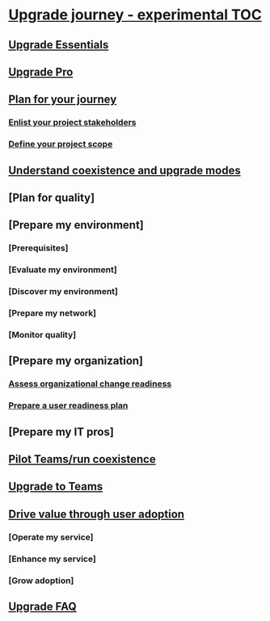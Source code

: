 # [Upgrade journey - experimental TOC](index.md)
## [Upgrade Essentials](../upgrade-essentials.md)
## [Upgrade Pro](../upgrade-pro.md)
<!-- ### [Tutorial: Journey from Skype for Business to Teams](../Tutorial-Journey-SkypeforBusiness-to-Teams.yml) -->
## [Plan for your journey](../upgrade-plan-journey.md)
### [Enlist your project stakeholders](..upgrade-enlist-stakeholders.md)
### [Define your project scope](..upgrade-define-project-scope.md)
## [Understand coexistence and upgrade modes](../upgrade-and-coexistence-of-skypeforbusiness-and-teams.md)
## [Plan for quality]
## [Prepare my environment]
### [Prerequisites]
### [Evaluate my environment]
### [Discover my environment]
### [Prepare my network]
### [Monitor quality]
## [Prepare my organization]
### [Assess organizational change readiness](../upgrade-org-change-readiness.md)
### [Prepare a user readiness plan](../upgrade-user-readiness.md)
## [Prepare my IT pros]
## [Pilot Teams/run coexistence](../pilot-essentials.md)
## [Upgrade to Teams](../upgrade-to-teams.md)
## [Drive value through user adoption](../continue-journey.md)
### [Operate my service]
### [Enhance my service]
### [Grow adoption]
## [Upgrade FAQ](../FAQ-journey.md)


